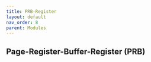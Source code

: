 ```yaml
---
title: PRB-Register
layout: default
nav_order: 8
parent: Modules
---
```


## Page-Register-Buffer-Register (PRB)
